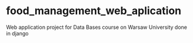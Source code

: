 # food_management_web_aplication
Web application project for Data Bases course on Warsaw University done in django
